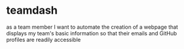 # teamdash
as a team member I want to automate the creation of a webpage that displays my team's basic information so that their emails and GitHub profiles are readily accessible
